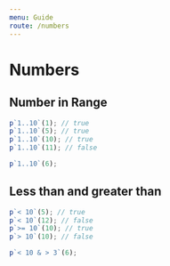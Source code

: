 ```yaml
---
menu: Guide
route: /numbers
---
```


# Numbers

## Number in Range

```javascript
p`1..10`(1); // true
p`1..10`(5); // true
p`1..10`(10); // true
p`1..10`(11); // false
```

```js
p`1..10`(6);
```

## Less than and greater than

```javascript
p`< 10`(5); // true
p`< 10`(12); // false
p`>= 10`(10); // true
p`> 10`(10); // false
```

```js
p`< 10 & > 3`(6);
```
